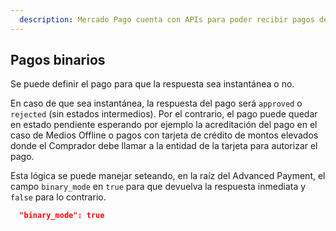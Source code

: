 ```yaml
---
  description: Mercado Pago cuenta con APIs para poder recibir pagos de forma segura en tu sitio web, aplicación móvil, o donde desees, manteniendo la experiencia de compra.
---
```


## Pagos binarios

Se puede definir el pago para que la respuesta sea instantánea o no.

En caso de que sea instantánea, la respuesta del pago será `approved` o `rejected` (sin estados intermedios). Por el contrario, el pago puede quedar en estado pendiente esperando por ejemplo la acreditación del pago en el caso de Medios Offline o pagos con tarjeta de crédito de montos elevados donde el Comprador debe llamar a la entidad de la tarjeta para autorizar el pago.

Esta lógica se puede manejar seteando, en la raíz del Advanced Payment, el campo `binary_mode` en `true` para que devuelva la respuesta inmediata y `false` para lo contrario.

```json
  "binary_mode": true
```